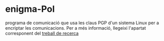 # enigma-Pol

programa de comunicació que usa les claus PGP d'un sistema Linux per a encriptar les comunicacions. Per a més informació, llegeixi l'apartat corresponent del [treball de recerca](https://docs.google.com/document/d/1jkvHCHj4VMKc8E0QbJp--XgRnCxsWCtFN8YtfIIimy4/edit?usp=sharing)